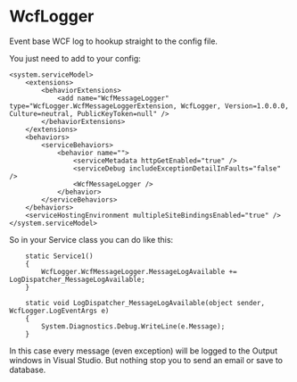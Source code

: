 # WcfLogger
Event base WCF log to hookup straight to the config file.

You just need to add to your config:

	<system.serviceModel>
		<extensions>
			<behaviorExtensions>
				<add name="WcfMessageLogger" type="WcfLogger.WcfMessageLoggerExtension, WcfLogger, Version=1.0.0.0, Culture=neutral, PublicKeyToken=null" />
			</behaviorExtensions>
		</extensions>
		<behaviors>
			<serviceBehaviors>
				<behavior name="">
					<serviceMetadata httpGetEnabled="true" />
					<serviceDebug includeExceptionDetailInFaults="false" />
					<WcfMessageLogger />
				</behavior>
			</serviceBehaviors>
		</behaviors>
		<serviceHostingEnvironment multipleSiteBindingsEnabled="true" />
	</system.serviceModel>

So in your Service class you can do like this:

		static Service1()
		{
			WcfLogger.WcfMessageLogger.MessageLogAvailable += LogDispatcher_MessageLogAvailable;
		}

		static void LogDispatcher_MessageLogAvailable(object sender, WcfLogger.LogEventArgs e)
		{
			System.Diagnostics.Debug.WriteLine(e.Message);
		}
		
In this case every message (even exception) will be logged to the Output windows in Visual Studio. But nothing stop you to send an email or save to database.
